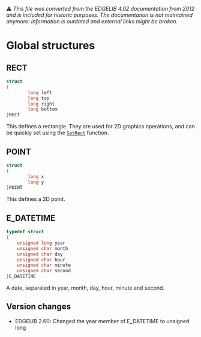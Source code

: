 :warning: _This file was converted from the EDGELIB 4.02 documentation from 2012 and is included for historic purposes. The documentation is not maintained anymore: information is outdated and external links might be broken._

# Global structures

## RECT
```c++
struct 
{ 
        long left 
        long top 
        long right 
        long bottom 
}RECT
```

This defines a rectangle. They are used for 2D graphics operations, and can be quickly set using the [`SetRect`](ref_globalfunctions.md) function.

## POINT
```c++
struct 
{ 
        long x 
        long y 
}POINT
```

This defines a 2D point.

## E_DATETIME
```c++
typedef struct 
{ 
    unsigned long year 
    unsigned char month 
    unsigned char day 
    unsigned char hour 
    unsigned char minute 
    unsigned char second 
}E_DATETIME
```

A date, separated in year, month, day, hour, minute and second.

## Version changes
- EDGELIB 2.60: Changed the year member of E_DATETIME to unsigned long

